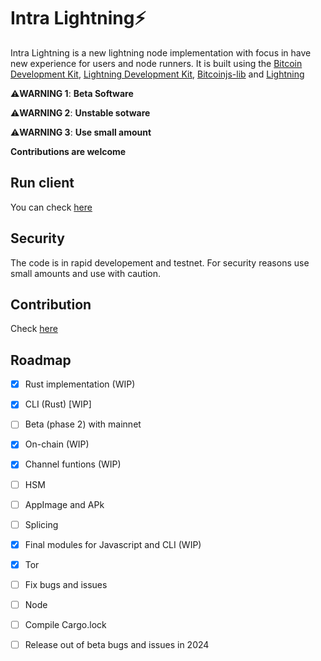 # Intra Lightning⚡

Intra Lightning is a new lightning node implementation with focus in have new experience for users and node runners. It is built using the [Bitcoin Development Kit](https://bitcoindevkit.org), [Lightning Development Kit](https://lightningdevkit.org), [Bitcoinjs-lib](https://github.com/bitcoinjs/bitcoinjs-lib) and [Lightning](https://github.com/alexbosworth/lightning)

⚠️**WARNING 1**: **Beta Software**

⚠️**WARNING 2**: **Unstable sotware**

⚠️**WARNING 3**: **Use small amount**

**Contributions are welcome**


## Run client

You can check [here](https://github.com/AreaLayer/Intra-Lightning/tree/main/intralncore)

## Security

The code is in rapid developement and testnet. For security reasons use small amounts and use with caution.

## Contribution

Check [here](https://github.com/AreaLayer/Intra-Lightning/blob/main/CONTRIBUTING.md)

## Roadmap

- [x] Rust implementation (WIP)
- [x] CLI (Rust) [WIP]
- [ ] Beta (phase 2) with mainnet
- [x] On-chain (WIP)
- [x] Channel funtions (WIP)
- [ ] HSM
- [ ] AppImage and APk
- [ ] Splicing
- [x] Final modules for Javascript and CLI (WIP)
- [x] Tor
- [ ] Fix bugs and issues
- [ ] Node
- [ ] Compile Cargo.lock
- [ ] Release out of beta bugs and issues in 2024

